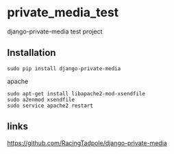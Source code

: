 # private_media_test
django-private-media test project

## Installation
```
sudo pip install django-private-media 
```
apache
```
sudo apt-get install libapache2-mod-xsendfile
sudo a2enmod xsendfile
sudo service apache2 restart
```

## links
https://github.com/RacingTadpole/django-private-media
